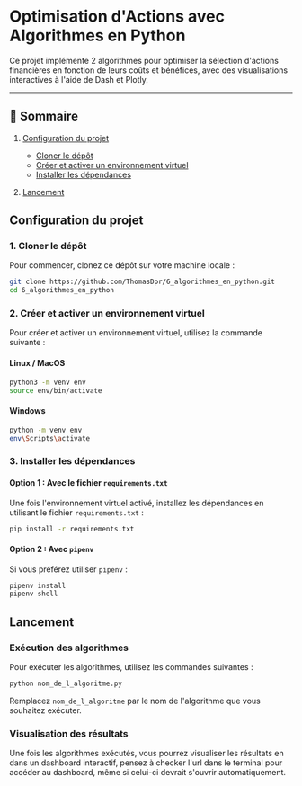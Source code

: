 # Optimisation d'Actions avec Algorithmes en Python

Ce projet implémente 2 algorithmes pour optimiser la sélection d'actions financières en fonction de leurs coûts et bénéfices, avec des visualisations interactives à l'aide de Dash et Plotly.

---

## 📖 Sommaire

1. [Configuration du projet](#configuration-du-projet)

   - [Cloner le dépôt](#1-cloner-le-dépôt)
   - [Créer et activer un environnement virtuel](#2-créer-et-activer-un-environnement-virtuel)
   - [Installer les dépendances](#3-installer-les-dépendances)

2. [Lancement](#lancement)

## Configuration du projet

### 1. Cloner le dépôt

Pour commencer, clonez ce dépôt sur votre machine locale :

```sh
git clone https://github.com/ThomasDpr/6_algorithmes_en_python.git
cd 6_algorithmes_en_python
```

### 2. Créer et activer un environnement virtuel

Pour créer et activer un environnement virtuel, utilisez la commande suivante :

#### Linux / MacOS

```sh
python3 -m venv env
source env/bin/activate
```

#### Windows

```sh
python -m venv env
env\Scripts\activate
```

### 3. Installer les dépendances

#### Option 1 : Avec le fichier `requirements.txt`

Une fois l'environnement virtuel activé, installez les dépendances en utilisant le fichier `requirements.txt` :

```sh
pip install -r requirements.txt
```

#### Option 2 : Avec `pipenv`

Si vous préférez utiliser `pipenv` :

```sh
pipenv install
pipenv shell
```

## Lancement

### Exécution des algorithmes

Pour exécuter les algorithmes, utilisez les commandes suivantes :

```sh
python nom_de_l_algoritme.py
```

Remplacez `nom_de_l_algoritme` par le nom de l'algorithme que vous souhaitez exécuter.

### Visualisation des résultats

Une fois les algorithmes exécutés, vous pourrez visualiser les résultats en dans un dashboard interactif, pensez à checker l'url dans le terminal pour accéder au dashboard, même si celui-ci devrait s'ouvrir automatiquement.
